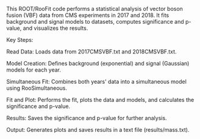 This ROOT/RooFit code performs a statistical analysis of vector boson fusion (VBF) data from CMS experiments in 2017 and 2018. It fits background and signal models to datasets, computes significance and p-value, and visualizes the results.

Key Steps:

Read Data: Loads data from 2017CMSVBF.txt and 2018CMSVBF.txt.

Model Creation: Defines background (exponential) and signal (Gaussian) models for each year.

Simultaneous Fit: Combines both years' data into a simultaneous model using RooSimultaneous.

Fit and Plot: Performs the fit, plots the data and models, and calculates the significance and p-value.

Results: Saves the significance and p-value for further analysis.

Output: Generates plots and saves results in a text file (results/mass.txt).

